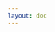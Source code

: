 ```yaml
---
layout: doc
---
```


<script setup>
import { ref, onMounted, computed } from "vue";

const posts = ref([]);
const searchQuery = ref('');
const selectedTag = ref('');

onMounted(async () => {
  const blogFiles = import.meta.glob('../blog/*.md', { eager: true });
  
  posts.value = Object.entries(blogFiles).map(([path, module]) => {
    const { frontmatter } = module;
    const filename = path.split('/').pop().replace('.md', '');
    
    return {
      url: `/blog/${filename}`,
      title: frontmatter?.title || filename,
      date: frontmatter?.date || '',
      tags: Array.isArray(frontmatter?.tags) ? frontmatter.tags : []
    };
  }).sort((a, b) => new Date(b.date) - new Date(a.date));
});

const formatDate = (date) => 
  date ? new Date(date).toLocaleDateString("en-US", {
    year: "numeric",
    month: "long",
    day: "numeric",
  }) : '';

const filteredPosts = computed(() => {
  return posts.value.filter(post => {
    const matchesSearch = post.title.toLowerCase().includes(searchQuery.value.toLowerCase());
    const matchesTag = !selectedTag.value || post.tags.includes(selectedTag.value);
    return matchesSearch && matchesTag;
  });
});

const allTags = computed(() => {
  const tags = new Set();
  posts.value.forEach(post => {
    post.tags.forEach(tag => tags.add(tag));
  });
  return Array.from(tags).sort();
});
</script>

<template>
  <div class="blog-container">
    <div class="filters">
      <input 
        v-model="searchQuery" 
        type="search" 
        placeholder="Search posts..."
        class="search-input"
      >
      
      <select v-model="selectedTag" class="tag-filter">
        <option value="">All Categories</option>
        <option v-for="tag in allTags" :key="tag" :value="tag">
          {{ tag }}
        </option>
      </select>
    </div>

    <div v-for="post in filteredPosts" :key="post.url" class="blog-item">
      <a :href="post.url" class="blog-title">{{ post.title }}</a>
      <div class="blog-meta">
        <span v-if="post.date" class="blog-date">{{ formatDate(post.date) }}</span>
        <div class="tags">
          <span 
            v-for="tag in post.tags" 
            :key="tag" 
            class="tag"
            @click="selectedTag = tag"
          >
            {{ tag }}
          </span>
        </div>
      </div>
    </div>
  </div>
</template>

<style scoped>
.blog-container {
  max-width: 800px;
  margin: 0 auto;
  padding: 2rem;
}

.filters {
  display: flex;
  gap: 1rem;
  margin-bottom: 2rem;
}

.search-input {
  flex: 1;
  padding: 0.5rem;
  border: 1px solid var(--vp-c-divider);
  border-radius: 4px;
}

.tag-filter {
  padding: 0.5rem;
  border: 1px solid var(--vp-c-divider);
  border-radius: 4px;
  background: var(--vp-c-bg);
}

.blog-item {
  margin-bottom: 1.5rem;
  padding: 1rem;
  border-radius: 8px;
  background: var(--vp-c-bg-soft);
}

.blog-title {
  font-size: 1.2rem;
  font-weight: 600;
  color: var(--vp-c-brand);
  text-decoration: none;
}

.blog-title:hover {
  text-decoration: underline;
}

.blog-meta {
  margin-top: 0.5rem;
  display: flex;
  justify-content: space-between;
  align-items: center;
}

.blog-date {
  color: var(--vp-c-text-2);
  font-size: 0.9em;
}

.tags {
  display: flex;
  gap: 0.5rem;
}

.tag {
  background: var(--vp-c-brand-soft);
  color: var(--vp-c-brand);
  padding: 0.25rem 0.5rem;
  border-radius: 4px;
  font-size: 0.8em;
  cursor: pointer;
  transition: all 0.2s;
}

.tag:hover {
  background: var(--vp-c-brand);
  color: white;
}
</style>
